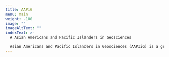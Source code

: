 ```yaml
---
title: AAPiG
menu: main
weight: -100
image: ""
imageAltText: ""
indexText: >-
  # Asian Americans and Pacific Islanders in Geosciences

  Asian Americans and Pacific Islanders in Geosciences (AAPIiG) is a grassroots, member-driven organization committed to building a community that supports AAPIs within geosciences.
---
```

